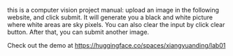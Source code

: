 this is a computer vision project
manual: upload an image in the following website, and click submit. It will generate you a black and white picture where white areas are sky pixels.
You can also clear the input by click clear button. After that, you can submit another image. 

Check out the demo at https://huggingface.co/spaces/xiangyuanding/lab01